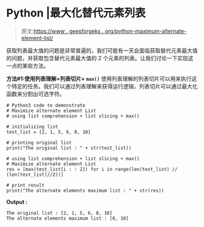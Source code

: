 # Python |最大化替代元素列表

> 原文:[https://www . geesforgeks . org/python-maximum-alternate-element-list/](https://www.geeksforgeeks.org/python-maximize-alternate-element-list/)

获取列表最大值的问题是非常普遍的，我们可能有一天会面临获取替代元素最大值的问题，并获取包含替代元素最大值的 2 个元素的列表。让我们讨论一下实现这一点的某些方法。

**方法#1:使用列表理解+列表切片+ `max()`**
使用列表理解的列表切片可以用来执行这个特定的任务。我们可以通过列表理解来获得运行逻辑，列表切片可以通过最大化函数来分割出可选字符。

```
# Python3 code to demonstrate
# Maximize alternate element List
# using list comprehension + list slicing + max()

# initializing list 
test_list = [2, 1, 5, 6, 8, 10]

# printing original list 
print("The original list : " + str(test_list))

# using list comprehension + list slicing + max()
# Maximize alternate element List
res = [max(test_list[i : : 2]) for i in range(len(test_list) // (len(test_list)//2))]

# print result
print("The alternate elements maximum list : " + str(res))
```

**Output :**

```
The original list : [2, 1, 5, 6, 8, 10]
The alternate elements maximum list : [8, 10]

```